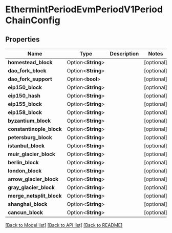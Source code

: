 # EthermintPeriodEvmPeriodV1PeriodChainConfig

## Properties

Name | Type | Description | Notes
------------ | ------------- | ------------- | -------------
**homestead_block** | Option<**String**> |  | [optional]
**dao_fork_block** | Option<**String**> |  | [optional]
**dao_fork_support** | Option<**bool**> |  | [optional]
**eip150_block** | Option<**String**> |  | [optional]
**eip150_hash** | Option<**String**> |  | [optional]
**eip155_block** | Option<**String**> |  | [optional]
**eip158_block** | Option<**String**> |  | [optional]
**byzantium_block** | Option<**String**> |  | [optional]
**constantinople_block** | Option<**String**> |  | [optional]
**petersburg_block** | Option<**String**> |  | [optional]
**istanbul_block** | Option<**String**> |  | [optional]
**muir_glacier_block** | Option<**String**> |  | [optional]
**berlin_block** | Option<**String**> |  | [optional]
**london_block** | Option<**String**> |  | [optional]
**arrow_glacier_block** | Option<**String**> |  | [optional]
**gray_glacier_block** | Option<**String**> |  | [optional]
**merge_netsplit_block** | Option<**String**> |  | [optional]
**shanghai_block** | Option<**String**> |  | [optional]
**cancun_block** | Option<**String**> |  | [optional]

[[Back to Model list]](../README.md#documentation-for-models) [[Back to API list]](../README.md#documentation-for-api-endpoints) [[Back to README]](../README.md)


